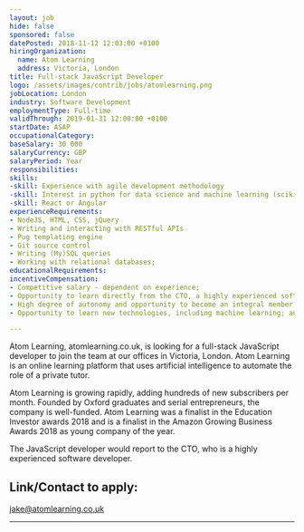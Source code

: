 ```yaml
---
layout: job
hide: false
sponsored: false
datePosted: 2018-11-12 12:03:00 +0100
hiringOrganization:
  name: Atom Learning
  address: Victoria, London
title: Full-stack JavaScript Developer
logo: /assets/images/contrib/jobs/atomlearning.png
jobLocation: London
industry: Software Development
employmentType: Full-time
validThrough: 2019-01-31 12:00:00 +0100
startDate: ASAP
occupationalCategory:
baseSalary: 30 000
salaryCurrency: GBP
salaryPeriod: Year
responsibilities:
skills:
-skill: Experience with agile development methodology
-skill: Interest in python for data science and machine learning (scikit-learn, PyMC3)
-skill: React or Angular
experienceRequirements:
- NodeJS, HTML, CSS, jQuery
- Writing and interacting with RESTful APIs
- Pug templating engine
- Git source control
- Writing (My)SQL queries
- Working with relational databases;
educationalRequirements:
incentiveCompensation:
- Competitive salary - dependent on experience;
- Opportunity to learn directly from the CTO, a highly experienced software developer;
- High degree of autonomy and opportunity to become an integral member of a fast growing start up;
- Opportunity to learn new technologies, including machine learning; and 25 days holiday.

---
```


Atom Learning, atomlearning.co.uk, is looking for a full-stack JavaScript developer to join the team at our offices in Victoria, London. Atom Learning is an online learning platform that uses artificial intelligence to automate the role of a private tutor.

Atom Learning is growing rapidly, adding hundreds of new subscribers per month. Founded by Oxford graduates and serial entrepreneurs, the company is well-funded. Atom Learning was a finalist in the Education Investor awards 2018 and is a finalist in the Amazon Growing Business Awards 2018 as young company of the year.

The JavaScript developer would report to the CTO, who is a highly experienced software developer.

## Link/Contact to apply:
jake@atomlearning.co.uk

---
